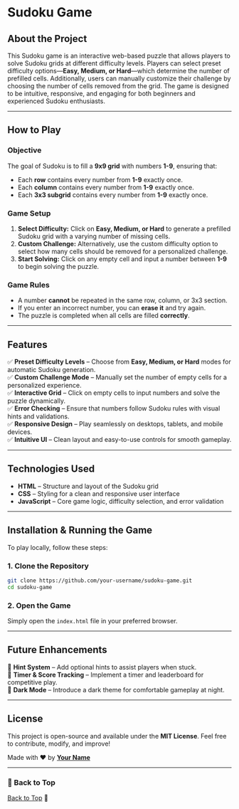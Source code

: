 # **Sudoku Game**

## **About the Project**
This Sudoku game is an interactive web-based puzzle that allows players to solve Sudoku grids at different difficulty levels. Players can select preset difficulty options—**Easy, Medium, or Hard**—which determine the number of prefilled cells. Additionally, users can manually customize their challenge by choosing the number of cells removed from the grid. The game is designed to be intuitive, responsive, and engaging for both beginners and experienced Sudoku enthusiasts.

---

## **How to Play**
### **Objective**
The goal of Sudoku is to fill a **9x9 grid** with numbers **1-9**, ensuring that:
- Each **row** contains every number from **1-9** exactly once.
- Each **column** contains every number from **1-9** exactly once.
- Each **3x3 subgrid** contains every number from **1-9** exactly once.

### **Game Setup**
1. **Select Difficulty:** Click on **Easy, Medium, or Hard** to generate a prefilled Sudoku grid with a varying number of missing cells.
2. **Custom Challenge:** Alternatively, use the custom difficulty option to select how many cells should be removed for a personalized challenge.
3. **Start Solving:** Click on any empty cell and input a number between **1-9** to begin solving the puzzle.

### **Game Rules**
- A number **cannot** be repeated in the same row, column, or 3x3 section.
- If you enter an incorrect number, you can **erase it** and try again.
- The puzzle is completed when all cells are filled **correctly**.

---

## **Features**
✅ **Preset Difficulty Levels** – Choose from **Easy, Medium, or Hard** modes for automatic Sudoku generation.  
✅ **Custom Challenge Mode** – Manually set the number of empty cells for a personalized experience.  
✅ **Interactive Grid** – Click on empty cells to input numbers and solve the puzzle dynamically.  
✅ **Error Checking** – Ensure that numbers follow Sudoku rules with visual hints and validations.  
✅ **Responsive Design** – Play seamlessly on desktops, tablets, and mobile devices.  
✅ **Intuitive UI** – Clean layout and easy-to-use controls for smooth gameplay.  

---

## **Technologies Used**
- **HTML** – Structure and layout of the Sudoku grid  
- **CSS** – Styling for a clean and responsive user interface  
- **JavaScript** – Core game logic, difficulty selection, and error validation  

---

## **Installation & Running the Game**
To play locally, follow these steps:

### **1. Clone the Repository**
```sh
git clone https://github.com/your-username/sudoku-game.git
cd sudoku-game
```

### **2. Open the Game**
Simply open the `index.html` file in your preferred browser.

---

## **Future Enhancements**
🚀 **Hint System** – Add optional hints to assist players when stuck.  
🚀 **Timer & Score Tracking** – Implement a timer and leaderboard for competitive play.  
🚀 **Dark Mode** – Introduce a dark theme for comfortable gameplay at night.  

---

## **License**
This project is open-source and available under the **MIT License**. Feel free to contribute, modify, and improve!

Made with ❤️ by **[Your Name](https://github.com/your-username)**

---
### **🔗 Back to Top**
[Back to Top](#sudoku-game) 🚀
